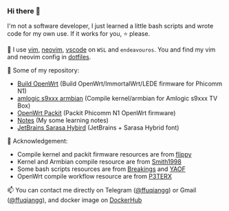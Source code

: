 ### Hi there 👋

I'm not a software developer, I just learned a little bash scripts and wrote code for my own use. If it works for you, ⭐ please.

🔧 I use [vim](https://www.vim.org/), [neovim](https://neovim.io/), [vscode](https://code.visualstudio.com/) on `WSL` and `endeavouros`. You and find my vim and neovim config in [dotfiles](https://github.com/ffuqiangg/dotfiles).

🔭 Some of my repository:
- [Build OpenWrt](https://github.com/ffuqiangg/build_openwrt) (Build OpenWrt/ImmortalWrt/LEDE firmware for Phicomm N1)
- [amlogic s9xxx armbian](https://github.com/ffuqiangg/amlogic-s9xxx-armbian) (Compile kernel/armbian for Amlogic s9xxx TV Box)
- [OpenWrt Packit](https://github.com/ffuqiangg/openwrt_packit) (Packit Phicomm N1 OpenWrt firmware)
- [Notes](https://github.com/ffuqiangg/notes) (My some learning notes)
- [JetBrains Sarasa Hybird](https://github.com/ffuqiangg/JetBrains-Sarasa-Hybrid) (JetBrains + Sarasa Hybrid font)

🔗 Acknowledgement:
- Compile kernel and packit firmware resources are from [flippy](https://github.com/unifreq)
- Kernel and Armbian compile resource are from [Smith1998](https://github.com/ophub)
- Some bash scripts resources are from [Breakings](https://github.com/breakings) and [YAOF](https://github.com/QiuSimons/YAOF)
- OpenWrt compile workflow resource are from [P3TERX](https://github.com/P3TERX)

📫 You can contact me directly on Telegram ([@ffuqiangg](https://t.me/ffuqiangg)) or Gmail ([@ffuqiangg](mailto:ffuiangg@gmail.com)), and docker image on [DockerHub](https://hub.docker.com/u/ffuqiangg)
